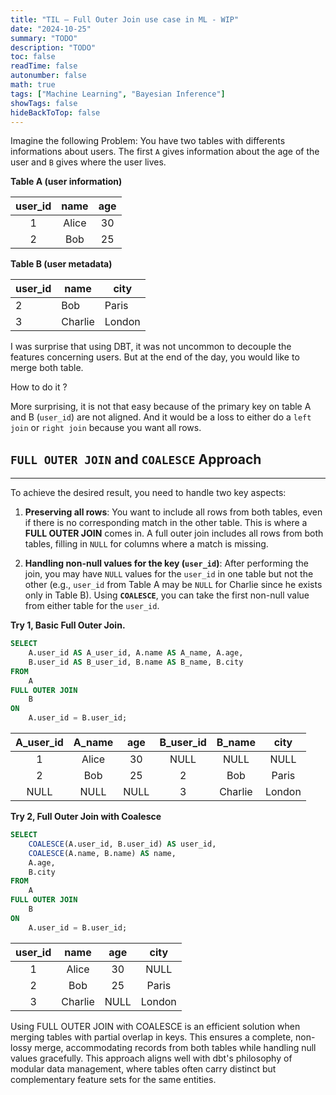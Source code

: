 ```yaml
---
title: "TIL — Full Outer Join use case in ML - WIP"
date: "2024-10-25"
summary: "TODO"
description: "TODO"
toc: false
readTime: false
autonumber: false
math: true
tags: ["Machine Learning", "Bayesian Inference"]
showTags: false
hideBackToTop: false
---
```


Imagine the following Problem: You have two tables with differents informations about users.
The first `A` gives information about the age of the user and `B` gives where the user lives.

**Table A (user information)**

| user_id | name  | age  |
| :-----: | :---: | :--: |
|    1    | Alice |  30  |
|    2    |  Bob  |  25  |

**Table B (user metadata)**

| user_id | name    | city   |
| ------- | ------- | ------ |
| 2       | Bob     | Paris  |
| 3       | Charlie | London |

I was surprise that using DBT, it was not uncommon to decouple the features concerning users.
But at the end of the day, you would like to merge both table.

How to do it ? 

More surprising, it is not that easy because of the primary key on table A and B (`user_id`) are not aligned. 
And it would be a loss to either do a `left join` or `right join` because you want all rows.

##  `FULL OUTER JOIN` and `COALESCE` Approach
---

To achieve the desired result, you need to handle two key aspects:

1. **Preserving all rows**: You want to include all rows from both tables, even if there is no corresponding match in the other table. This is where a **FULL OUTER JOIN** comes in.
A full outer join includes all rows from both tables, filling in `NULL` for columns where a match is missing.

2. **Handling non-null values for the key (`user_id`)**: After performing the join, you may have `NULL` values for the `user_id` in one table but not the other (e.g., `user_id` from Table A may be `NULL` for Charlie since he exists only in Table B). 
   Using **`COALESCE`**, you can take the first non-null value from either table for the `user_id`.

**Try 1, Basic Full Outer Join.**

```sql
SELECT 
    A.user_id AS A_user_id, A.name AS A_name, A.age,
    B.user_id AS B_user_id, B.name AS B_name, B.city
FROM 
    A
FULL OUTER JOIN 
    B
ON 
    A.user_id = B.user_id;
```

| A_user_id |  A_name  |  age  | B_user_id |  B_name  |  city  |
|:---------:|:--------:|:-----:|:---------:|:--------:|:------:|
|     1     |  Alice   |   30  |    NULL   |   NULL   |  NULL  |
|     2     |   Bob    |   25  |     2     |   Bob    |  Paris |
|   NULL    |   NULL   |  NULL |     3     | Charlie  | London |

**Try 2, Full Outer Join with Coalesce**

```sql
SELECT 
    COALESCE(A.user_id, B.user_id) AS user_id, 
    COALESCE(A.name, B.name) AS name, 
    A.age, 
    B.city
FROM 
    A
FULL OUTER JOIN 
    B
ON 
    A.user_id = B.user_id;
```

| user_id |  name   |  age  |  city  |
|:-------:|:-------:|:-----:|:------:|
|    1    |  Alice  |   30  |  NULL  |
|    2    |   Bob   |   25  | Paris  |
|    3    | Charlie |  NULL | London |


Using FULL OUTER JOIN with COALESCE is an efficient solution when merging tables with partial overlap in keys. This ensures a complete, non-lossy merge, accommodating records from both tables while handling null values gracefully. This approach aligns well with dbt's philosophy of modular data management, where tables often carry distinct but complementary feature sets for the same entities.